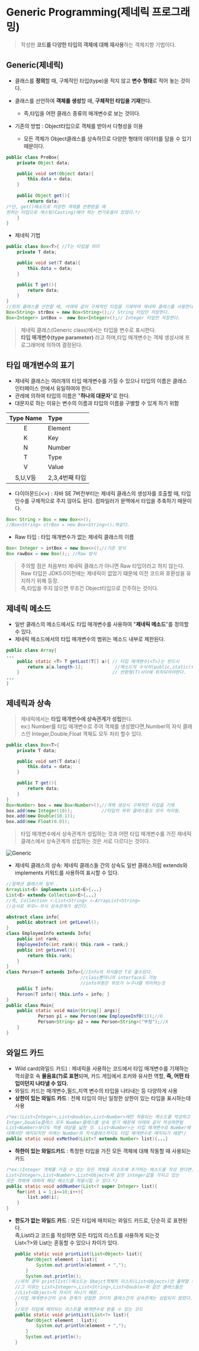 # Generic Programming(제네릭 프로그래밍)
>작성한 **코드를 다양한 타입의 객체에 대해 재사용**하는 객체지향 기법이다.

## Generic(제네릭)
- 클래스를 **정의**할 때, 구체적인 타입(type)을 적지 않고 **변수 형태**로 적어 놓는 것이다.
- 클래스를 선언하여 **객체를 생성**할 때, **구체적인 타입을 기재**한다.
    - 즉,타입을 어떤 클래스 종류의 매개변수로 보는 것이다.

- 기존의 방법 : Object타입으로 객체를 받아서 다형성을 이용
    - 모든 객체가 Object클래스를 상속하므로 다양한 형태의 데이터를 담을 수 있기 때문이다.
```java
public class PreBox{
    private Object data;

    public void set(Object data){
        this.data = data;
    }
    
    public Object get(){
        return data;
/*단, get()메소드로 저장한 객체를 반환받을 때 
원하는 타입으로 캐스팅(Casting)해야 하는 번거로움이 있었다.*/
    }
}
```
- 제네릭 기법
```java
public class Box<T>{ //T는 타입을 의미
    private T data;

    public void set(T data){
        this.data = data;
    }

    public T get(){
        return data;
    }
}
//위의 클래스를 선언할 때, 아래와 같이 구체적인 타입을 기재하여 제네릭 클래스를 사용한다.
Box<String> strBox = new Box<String>();// String 타입만 저장한다.
Box<Integer> intBox =  new Box<Integer>();// Integer 타입만 저장한다.
```

>제네릭 클래스(Generic class)에서는 타입을 변수로 표시한다. <br> **타입 매개변수(type parameter)** 라고 하며,타입 매개변수는 객체 생성시에 프로그래머에 의하여 결정된다.

## 타입 매개변수의 표기
- 제네릭 클래스는 여러개의 타입 매개변수를 가질 수 있으나 타입의 이름은 클래스 인터페이스 안에서 유일하여야 한다.
- 관레에 의하여 타입의 이름은 "**하나의 대문자**"로 한다.
- 대문자로 하는 이유는 변수의 이름과 타입의 이름을 구별할 수 있게 하기 위함

|Type Name| Type |
|:-----:|:-----|
|E|Element|
|K|Key|
|N|Number|
|T|Type|
|V|Value|
|S,U,V등|2,3,4번째 타입|

- 다이아몬드(<>) : 자바 SE 7버전부터는 제네릭 클래스의 생성자를 호출할 때, 타입 인수를 구체적으로 주지 않아도 된다. 컴파일러가 문맥에서 타입을 추축하기 때문이다.

```java
Box< String > Box = new Box<>(); 
//Box<String> strBox = new Box<String>();와같다.
```

- Raw 타입 : 타입 매개변수가 없는 제네릭 클래스의 이름

```java
Box< Integer > intBox = new Box<>();//기존 방식
Box rawBox = new Box();; //Raw 방식
```
>주의할 점은 처음부터 제네릭 클래스가 아니면 Raw 타입이라고 하지 않는다.<br>Raw 타입은 JDK5.0이전에는 제네릭이 없었기 떄문에 이전 코드와 호환성을 유지하기 위해 등장.<br>즉,타입을 주지 않으면 무조건 Object타입으로 간주하는 것이다.

## 제네릭 메소드
- 일반 클래스의 메소드에서도 타입 매개변수를 사용하여 "**제네릭 메소드**"를 정의할 수 있다.
- 제네릭 메소드에서의 타입 매개변수의 범위는 메소드 내부로 제한된다.

```java
public class Array{
...
    public static <T> T getLast(T[] a){ // 타입 매개변수(<T>)는 반드시
        return a[a.length-1];            //메소드의 수식자(public,static)와 
    }                                   // 반환형(T)사이에 위치되어야한다.
...
}
```

## 제네릭과 상속
>제네릭에서는 **타입 매개변수에 상속관계가 성립**한다.<br>ex:) Number를 타입 매개변수로 주어 객체를 생성했다면,Number의 자식 클래스인 Integer,Double,Float 객체도 모두 처리 할수 있다.

```java
public class Box<T>{
    private T data;

    public void set(T data){
        this.data = data;
    }

    public T get(){
        return data;
    }
}
Box<Number> box = new Box<Number>();//객체 생성시 구체적인 타입을 기재
box.add(new Integer(10));           //타입의 하위 클래스들도 모두 처리됨.
box.add(new Double(10.1));
box.add(new Float(0.0));
```

>타입 매개변수에서 상속관계가 성립하는 것과 어떤 타입 매개변수를 가진 제네릭 클래스에서 상속관계까 성립하는 것은 서로 다르다는 것이다.

![Generic ](https://user-images.githubusercontent.com/60641307/75867454-fee0f280-5e49-11ea-9d48-1091324fbbe2.png)

- 제네릭 클래스의 상속: 제네릭 클래스들 간의 상속도 일반 클래스처럼 extends와 implements 키워드를 사용하여 표시할 수 있다. 

```java
//컬렉션 클래스의 일부..
ArrayList<E> implements List<E>{...}
List<E> extends Collection<E>{...}
//즉, Collection <-List<String> <-ArrayList<String>
//순서로 부모<-자식 상속관계가 생긴다.
```

```java
abstract class info{
    public abstract int getLevel();
}
class EmployeeInfo extends Info{
    public int rank;
    EmployeeInfo(int rank){ this.rank = rank;}
    public int getLevel(){
        return this.rank;
    }
}
class Person<T extends Info>{//Info의 자식들만 T로 올수있다.
                            //class뿐아니라 interface도 가능
                            //info부분은 부모가 누구냐를 의미하는것
    public T info;
    Person(T info){ this.info = info; }
}
public class Main{
    public static void main(String[] args){
            Person p1 = new Person(new EmployeeInfO(1));//O
            Person<String> p2 = new Person<String>("부정");//X
    }
}
```
## 와일드 카드
- Wild card(와일드 카드) : 제네릭을 사용하는 코드에서 타입 매개변수를 기재하는 꺽쇠괄호 속 **물음표(?)로 표현**되며, 카드 게임에서 조커와 유사한 역할, **즉, 어떤 타입이던지 나타낼 수 있다.**
- 와일드 카드는 매개변수,필드,지역 변수의 타입을 나타내는 등 다양하게 사용
- **상한이 있는 와일드 카드** : 전체 타입이 아닌 일정한 상한이 있는 타입을 표시하는데 사용

```java
/*ex:)List<Integer>,List<Double>,List<Number>에만 적용되는 메소드를 작성하고 싶다면,
Intger,Double클래스 모두 Number클래스를 상속 받기 떄문에 아래와 같이 작성하면됨
List<Number>보다도 적용 대상을 넓힌 것. List<Number>는 타입 매개변수로 Number에
대해서만 매치되지만 아래는 Number의 자식클래스까지도 타입 매개변수로 매치되기 때문*/
public static void exMethod(List<? extends Number> list){...}
```

- **하한이 있는 와일드카드** : 특정한 타입을 가진 모든 객체에 대해 작동할 때 사용되는 카드

```java
/*ex:)Integer 객체를 가질 수 있는 모든 객체를 리스트에 추가하는 메소드를 작성 한다면.
List<Integer>,List<Number>,List<Object>와 같은 integer값을 가지고 있는 
모든 객체에 대하여 해당 메소드를 적용시킬 수 있다.*/
public static void addNumber(List<? super Integer> list){
    for(int i = 1;i<=10;i++){
        list.add(i);
    }
}
```

- **한도가 없는 와일드 카드** : 모든 타입에 매치되는 와일드 카드로, 단순히 <?>로 표현된다.<br>즉,List<?>라고 코드를 작성하면 모든 타입의 리스트를 사용하게 되는것<br>List<?>와 List<Object>는 혼동할 수 있으나 차이가 있다.

```java
public static void printList(List<Object> list){
    for(Object element : list){
        System.out.println(element + ",");
    }
    System.out.println();
//위의 경우 printlIst()메소드는 Obejct객체의 리스트(List<Object>)만 출력할 수 있다.
//그 이유는 List<Integer>,List<String>,List<Double>와 같은 클래스들은
//List<Object>의 자식이 아니기 떄문...
//타입 매개변수간의 상속 관계가 성립한 것이지 클래스간의 상속관계는 성립되지 않았다.
}
//모든 타입에 매치되는 리스트를 매개변수로 받을 수 있는 코드
public static void printList(List<?> list){
    for(Object element : list){
        System.out.println(element + ",");
    }
    System.out.println();
}
```